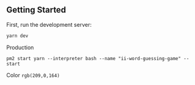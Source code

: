 ## Getting Started

First, run the development server:

```bash
yarn dev
```

Production
```
pm2 start yarn --interpreter bash --name "ii-word-guessing-game" -- start
```

Color ```rgb(209,0,164)```
